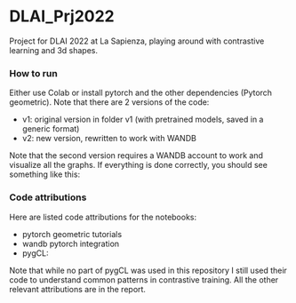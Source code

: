 # DLAI_Prj2022
Project for DLAI 2022 at La Sapienza, playing around with contrastive learning and 3d shapes. 

### How to run

Either use Colab or install pytorch and the other dependencies (Pytorch geometric). 
Note that there are 2 versions of the code:
- v1: original version in folder v1 (with pretrained models, saved in a generic format)
- v2: new version, rewritten to work with WANDB 

Note that the second version requires a WANDB account to work and visualize all the graphs. If everything is done correctly, you should see something like this:


### Code attributions

Here are listed code attributions for the notebooks:
- pytorch geometric tutorials
- wandb pytorch integration
- pygCL:

Note that while no part of pygCL was used in this repository I still used their code to understand common patterns in contrastive training.
All the other relevant attributions are in the report.
